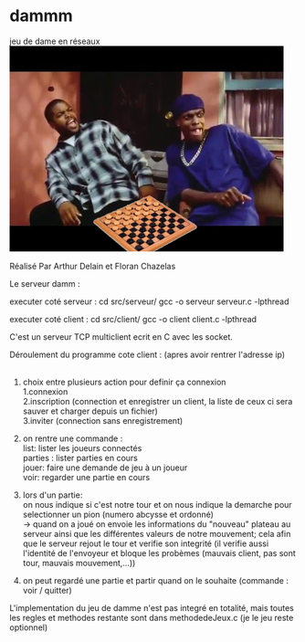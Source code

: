 # dammm
jeu de dame en réseaux
</br>
<img src="/ressource/jeu de dammm.jpg" alt="My cool logo"/>
</br>


Réalisé Par Arthur Delain et Floran Chazelas

Le serveur damm : 

executer coté serveur :
cd src/serveur/
gcc -o serveur serveur.c -lpthread

executer coté client :
cd src/client/
gcc -o client client.c -lpthread


C'est un serveur TCP multiclient ecrit en C avec les socket.

Déroulement du  programme cote client : (apres avoir rentrer l'adresse ip)</br>
</br>
1) choix entre plusieurs action pour definir ça connexion</br>
		1.connexion</br>
		2.inscription (connection  et enregistrer un client, la liste de ceux ci sera sauver et charger depuis un fichier)</br>
		3.inviter (connection sans enregistrement)</br>

2) on rentre une commande :</br>
	list: lister les joueurs connectés</br>
	parties : lister parties en cours</br>
	jouer: faire une demande de jeu à un joueur</br>
	voir: regarder une partie en cours</br>

3) lors d'un partie:</br>
		on nous indique si c'est notre tour et on nous indique la demarche pour selectionner un pion (numero abcysse et ordonné)</br>
		-> quand on a joué on envoie les informations du "nouveau" plateau au serveur ainsi que les différentes valeurs de notre mouvement; cela afin que le serveur rejout le tour et verifie son integrité (il verifie aussi l'identité de l'envoyeur et bloque les probèmes (mauvais client, pas sont tour, mauvais mouvement,...))</br>

4) on peut regardé une partie et partir quand on le souhaite (commande : voir   / quitter)</br>



L'implementation du jeu de damme n'est pas integré en totalité, mais toutes les regles et methodes restante sont dans methodedeJeux.c (je le jeu reste optionnel) 